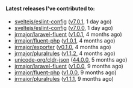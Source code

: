 ####  Latest releases I've contributed to:

- [sveltejs/eslint-config](https://github.com/sveltejs/eslint-config) ([v7.0.1](https://github.com/sveltejs/eslint-config/releases/tag/v7.0.1), 1 day ago)
- [sveltejs/eslint-config](https://github.com/sveltejs/eslint-config) ([v7.0.0](https://github.com/sveltejs/eslint-config/releases/tag/v7.0.0), 1 day ago)
- [jrmajor/laravel-fluent](https://github.com/jrmajor/laravel-fluent) ([v1.0.1](https://github.com/jrmajor/laravel-fluent/releases/tag/v1.0.1), 4 months ago)
- [jrmajor/fluent-php](https://github.com/jrmajor/fluent-php) ([v1.0.1](https://github.com/jrmajor/fluent-php/releases/tag/v1.0.1), 4 months ago)
- [jrmajor/exporter](https://github.com/jrmajor/exporter) ([v0.1.0](https://github.com/jrmajor/exporter/releases/tag/v0.1.0), 4 months ago)
- [jrmajor/pluralrules](https://github.com/jrmajor/pluralrules) ([v1.1.2](https://github.com/jrmajor/pluralrules/releases/tag/v1.1.2), 4 months ago)
- [unicode-org/cldr-json](https://github.com/unicode-org/cldr-json) ([44.0.0](https://github.com/unicode-org/cldr-json/releases/tag/44.0.0), 5 months ago)
- [jrmajor/laravel-fluent](https://github.com/jrmajor/laravel-fluent) ([v1.0.0](https://github.com/jrmajor/laravel-fluent/releases/tag/v1.0.0), 9 months ago)
- [jrmajor/fluent-php](https://github.com/jrmajor/fluent-php) ([v1.0.0](https://github.com/jrmajor/fluent-php/releases/tag/v1.0.0), 9 months ago)
- [jrmajor/pluralrules](https://github.com/jrmajor/pluralrules) ([v1.1.1](https://github.com/jrmajor/pluralrules/releases/tag/v1.1.1), 9 months ago)
